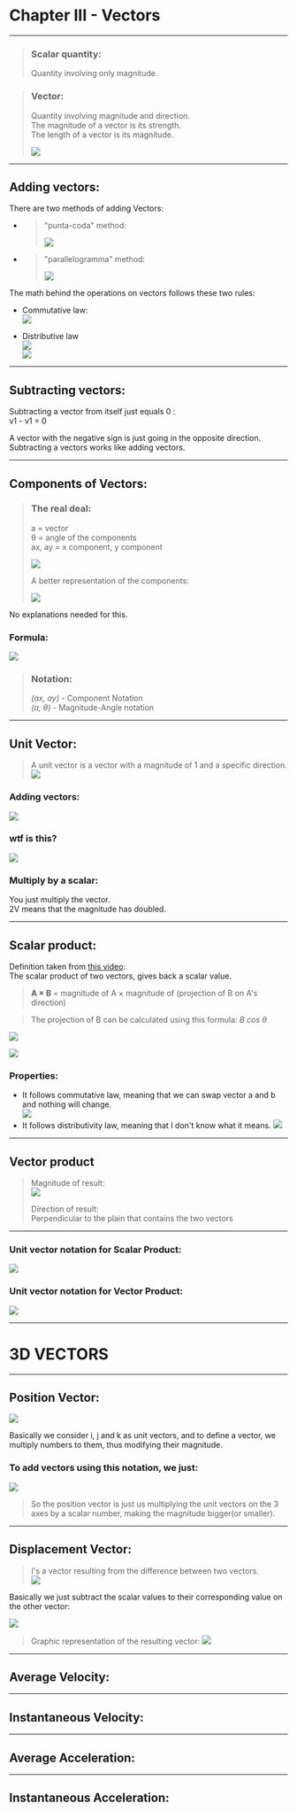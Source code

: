 # Chapter III - Vectors

---

> ### Scalar quantity:  
> Quantity involving only magnitude.

> ### Vector:  
> Quantity involving magnitude and direction.  
 The magnitude of a vector is its strength.  
 The length of a vector is its magnitude.
> 
>![](vectors1.png)
---

## Adding vectors:  
There are two methods of adding Vectors:  

- >"punta-coda" method:  
  >
  > ![](vectors2.png)
- > "parallelogramma" method: 
  > 
  > ![](vectors3.png)

The math behind the operations on vectors follows these two rules:

- Commutative law:  
![](vectors4.png)

- Distributive law  
![](vectors5.png)  
![](vectors6.png)

---

## Subtracting vectors:  

Subtracting a vector from itself just equals 0 :  
v1 - v1 = 0

A vector with the negative sign is just going in the opposite direction.  
Subtracting a vectors works like adding vectors.

---

## Components of Vectors:  

> ### The real deal:  
>a = vector  
θ = angle of the components  
ax, ay = x component, y component
>
>![](vectors7.png)  
>
>A better representation of the components:  
>
>![](vectors8.png)  

No explanations needed for this.

### Formula:  
![](vectors9.png)

> ### Notation:  
> _(ax, ay)_ - Component Notation  
 _(a, θ)_ - Magnitude-Angle notation

---

## Unit Vector:  

>A unit vector is a vector with a magnitude of 1 and a specific direction.  
> ![](vectors10.png)


### Adding vectors:  
![](vectors11.png)

### wtf is this?  
![](vectors12.png)

### Multiply by a scalar:  
You just multiply the vector.  
2V means that the magnitude has doubled.

---

## Scalar product:  

Definition taken from [this video](https://www.youtube.com/watch?v=UiV4UQRAUeo):  
The scalar product of two vectors, gives back a scalar value.

> **A × B** = magnitude of A × magnitude of (projection of B on A's direction)

> The projection of B can be calculated using this formula: _B cos θ_

![](vectors13.png)

![](img.png)

### Properties:  

- It follows commutative law, meaning that we can swap vector a and b and nothing will change.  
![](vectors16.png)  
- It follows distributivity law, meaning that I don't know what it means.
![](vectors15.png)

---

## Vector product  
> Magnitude of result:  
> ![](vectors19.png)
> 
> Direction of result:  
> Perpendicular to the plain that contains the two vectors

---

### Unit vector notation for Scalar Product:  
![](vectors17.png)

### Unit vector notation for Vector Product:  
![](vectors18.png)

---

# 3D VECTORS

---
## Position Vector:

![](3dv1.PNG)

Basically we consider i, j and k as unit vectors, and to define a vector, we multiply numbers to them, thus modifying their magnitude.

### To add vectors using this notation, we just:  
![](3dv2.PNG)

> So the position vector is just us multiplying the unit vectors on the 3 axes by a scalar number, making the magnitude bigger(or smaller).

---

## Displacement Vector:

> I's a vector resulting from the difference between two vectors.  
> ![](3dv4.PNG)

Basically we just subtract the scalar values to their corresponding value on the other vector:

![](3dv3.PNG)

> Graphic representation of the resulting vector:
> ![](3dv5.PNG)

---

## Average Velocity:

---

## Instantaneous Velocity:

---

## Average Acceleration:

---

## Instantaneous Acceleration:
